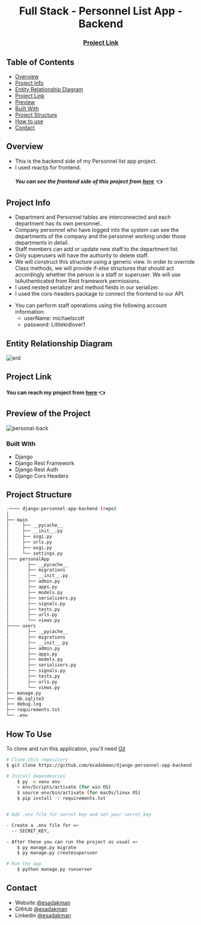<h1 align="center">Full Stack - Personnel List App - Backend</h1>

<div align="center">
  <h3>
    <a href="http://esadd26.pythonanywhere.com/">
      Project Link
    </a>
  </h3>
</div>

<!-- TABLE OF CONTENTS -->

## Table of Contents

- [Overview](#overview)
- [Project Info](#projectinfo)
- [Entity Relationship Diagram](#entity-relationship-diagram)
- [Project Link](#project-link)
- [Preview](#preview-of-the-project)
- [Built With](#built-with)
- [Project Structure](#project-structure)
- [How to use](#how-to-use)
- [Contact](#contact)

## Overview  

- This is the backend side of my Personnel list app project.
- I used reactjs for frontend.
  ##### You can see the frontend side of this project from [here](https://github.com/esadakman/reactjs-personnel-app-frontend) 👈

## Project Info

<ul>
    <li>Department and Personnel tables are interconnected and each department has its own personnel..</li>
    <li>Company personnel who have logged into the system can see the departments of the company and the personnel working under those departments in detail.</li>
    <li>Staff members can add or update new staff to the department list.</li>
    <li>Only superusers will have the authority to delete staff.</li>
    <li>We will construct this structure using a generic view. In order to override Class methods, we will provide if-else structures that should act accordingly whether the person is a staff or superuser. We will use IsAuthenticated from Rest framework permissions.</li>
    <li>I used nested serializer and method fields in our serializer.</li>
    <li>I used the cors-headers package to connect the frontend to our API.</li>
</ul>

- You can perform staff operations using the following account information:
  - userName: michaelscott
  - password: Littlekidlover1
<!-- ERD -->

## Entity Relationship Diagram

![erd](https://user-images.githubusercontent.com/98649983/196051154-04aba539-afb2-44d9-b81b-97858f3ad483.jpg)


 <!-- OVERVIEW -->

## Project Link

#### You can reach my project from [here](http://esadd26.pythonanywhere.com/) 👈
## Preview of the Project
![personal-back](https://user-images.githubusercontent.com/98649983/196050067-271c11be-31e3-4a9b-aad7-6679c2c1a45a.gif)

### Built With

<!-- This section should list any major frameworks that you built your project using. Here are a few examples.-->

- Django
- Django Rest Framework
- Django Rest Auth
- Django Cors Headers

## Project Structure

```bash
.──── django-personnel-app-backend (repo)
│
├── main
│     ├── __pycache__
│     ├── __init__.py
│     ├── asgi.py
│     ├── urls.py
│     ├── wsgi.py
│     └── settings.py
│─── personalApp
│       ├── __pycache__
│       ├── migrations
│       │── __init__.py
│       ├── admin.py
│       ├── apps.py
│       ├── models.py
│       ├── serializers.py
│       ├── signals.py
│       ├── tests.py
│       ├── urls.py
│       └── views.py
├──── users
│       ├── __pycache__
│       ├── migrations
│       ├── __init__.py
│       ├── admin.py
│       ├── apps.py
│       ├── models.py
│       ├── serializers.py
│       ├── signals.py
│       ├── tests.py
│       ├── urls.py
│       └── views.py
├── manage.py
├── db.sqlite3
├── debug.log
├── requirements.txt
└── .env

```

## How To Use

To clone and run this application, you'll need [Git](https://git-scm.com)

```bash
# Clone this repository
$ git clone https://github.com/esadakman/django-personnel-app-backend

# Install dependencies
    $ py -m venv env
    > env/Scripts/activate (for win OS)
    $ source env/bin/activate (for macOs/linux OS)
    $ pip install -r requirements.txt


# Add .env file for secret key and set your secret_key

- Create a .env file for =>
  -- SECRET_KEY,

- After these you can run the project as usual =>
    $ py manage.py migrate
    $ py manage.py createsuperuser

# Run the app
    $ python manage.py runserver
```

## Contact

- Website [@esadakman](https://esadakman.github.io/)
- GitHub [@esadakman](https://github.com/esadakman)
- Linkedin [@esadakman](https://www.linkedin.com/in/esadakman/)
